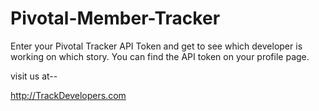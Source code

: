 Pivotal-Member-Tracker
======================

Enter your Pivotal Tracker API Token and get to see which developer is working on which story. You can find the API token on your profile page.

visit us at-- 

http://TrackDevelopers.com
